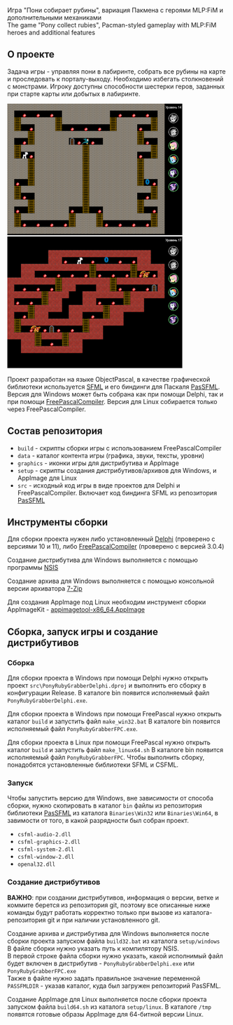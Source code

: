 Игра "Пони собирает рубины", вариация Пакмена с героями MLP:FiM и дополнительными механиками  
The game "Pony collect rubies", Pacman-styled gameplay with MLP:FiM heroes and additional features

## О проекте

Задача игры - управляя пони в лабиринте, собрать все рубины на карте и 
проследовать к порталу-выходу. Необходимо избегать столкновений с монстрами.
Игроку доступны способности шестерки геров, заданных при старте карты
или добытых в лабиринте.

![PonyRubyGrabber](screen1.png) ![PonyRubyGrabber](screen2.png)

Проект разработан на языке ObjectPascal, в качестве графической библиотеки
используется [SFML](https://www.sfml-dev.org) и его биндинги для Паскаля  [PasSFML](https://github.com/CWBudde/PasSFML). 
Версия для Windows может быть собрана как при помощи Delphi, 
так и при помощи [FreePascalCompiler](https://www.freepascal.org). Версия для Linux собирается
только через FreePascalCompiler.

## Состав репозитория

* `build` - cкрипты сборки игры с использованием FreePascalCompiler
* `data` - каталог контента игры (графика, звуки, тексты, уровни)
* `graphics` - иконки игры для дистрибутива и AppImage
* `setup` - скрипты создания дистрибутивов/архивов для Windows, и AppImage для Linux
* `src` - исходный код игры в виде проектов для Delphi и FreePascalCompiler.
Включает код биндинга SFML из репозитория [PasSFML](https://github.com/CWBudde/PasSFML) 

## Инструменты сборки

Для сборки проекта нужен либо установленный
[Delphi](https://delphi.embarcadero.com/)
(проверено с версиями 10 и 11),
либо [FreePascalCompiler](https://www.freepascal.org)
(проверено с версией 3.0.4)

Создание дистрибутива для Windows выполняется с помощью программы
[NSIS](https://nsis.sourceforge.io)

Создание архива для Windows выполняется с помощью консольной версии архиватора 
[7-Zip](https://www.7-zip.org)

Для создания AppImage под Linux необходим инструмент сборки AppImageKit - 
[appimagetool-x86_64.AppImage](https://github.com/AppImage/AppImageKit/releases)

## Сборка, запуск игры и создание дистрибутивов

### Сборка

Для сборки проекта в Windows при помощи Delphi нужно открыть проект
`src\PonyRubyGrabberDelphi.dproj` и выполнить его сборку в конфигурации Release.
В каталоге bin появится исполняемый файл `PonyRubyGrabberDelphi.exe`.

Для сборки проекта в Windows при помощи FreePascal нужно открыть каталог
`build` и запустить файл `make_win32.bat`
В каталоге bin появится исполняемый файл `PonyRubyGrabberFPC.exe`.

Для сборки проекта в Linux при помощи FreePascal нужно открыть каталог
`build` и запустить файл `make_linux64.sh`
В каталоге bin появится исполняемый файл `PonyRubyGrabberFPC`.
Чтобы выполнить сборку, понадобятся установленные
библиотеки SFML и CSFML.

### Запуск

Чтобы запустить версию для Windows, вне зависимости от способа сборки,
нужно скопировать в каталог `bin` файлы из репозитория библиотеки 
[PasSFML](https://github.com/CWBudde/PasSFML) 
из каталога
`Binaries\Win32` или `Binaries\Win64`, в завимости от того, в какой разрядности
был собран проект.

* `csfml-audio-2.dll`
* `csfml-graphics-2.dll`
* `csfml-system-2.dll`
* `csfml-window-2.dll`
* `openal32.dll`

### Создание дистрибутивов

**ВАЖНО**: при создании дистрибутивов, информация о версии, ветке и коммите берется
из репозитория git, поэтому все описанные ниже команды будут работать корректно
только при вызове из каталога-репозитория git и при наличии установленного git.

Создание архива и дистрибутива для Windows выполняется 
после сборки проекта запуском файла `build32.bat` 
из каталога `setup/windows`\
В файле сборки нужно указать путь к компилятору NSIS.\
В первой строке файла сборки нужно указать, какой исполнимый файл будет включен
в дистрибутив - `PonyRubyGrabberDelphi.exe` или `PonyRubyGrabberFPC.exe`\
Также в файле нужно задать правильное значение переменной `PASSFMLDIR` - указав 
каталог, куда был загружен репозиторий PasSFML.

Создание AppImage для Linux выполняется 
после сборки проекта запуском файла `build64.sh` 
из каталога `setup/linux`. В каталоге `/tmp`
появятся готовые образы AppImage для 64-битной версии Linux.
